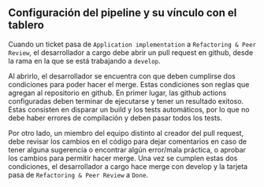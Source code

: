 ## Configuración del pipeline y su vínculo con el tablero

Cuando un ticket pasa de `Application implementation` a `Refactoring & Peer Review`, el desarrollador a cargo debe abrir un pull request en github, desde la rama en la que se está trabajando a `develop`.

Al abrirlo, el desarrollador se encuentra con que deben cumplirse dos condiciones para poder hacer el merge. Estas condiciones son reglas que agregan al repositorio en github. En primer lugar, las github actions configuradas deben terminar de ejecutarse y tener un resultado exitoso. Estas consisten en disparar un build y los tests automáticos, por lo que no debe haber errores de compilación y deben pasar todos los tests.

Por otro lado, un miembro del equipo distinto al creador del pull request, debe revisar los cambios en el código para dejar comentarios en caso de tener alguna sugerencia o encontrar algún error/mala práctica, o aprobar los cambios para permitir hacer merge. Una vez se cumplen estas dos condiciones, el desarrollador a cargo hace merge con develop y la tarjeta pasa de `Refactoring & Peer Review` a `Done`.
